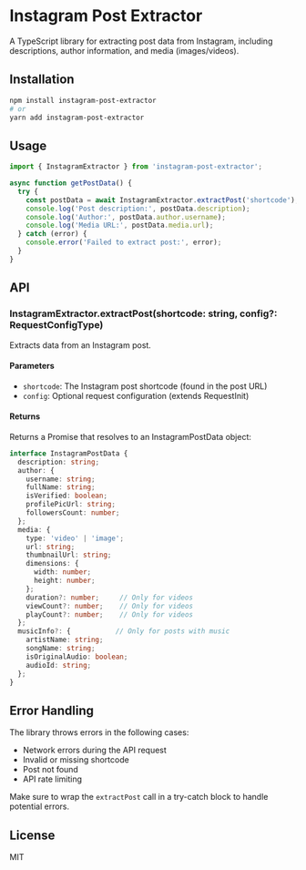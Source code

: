 # Instagram Post Extractor

A TypeScript library for extracting post data from Instagram, including descriptions, author information, and media (images/videos).

## Installation

```bash
npm install instagram-post-extractor
# or
yarn add instagram-post-extractor
```

## Usage

```typescript
import { InstagramExtractor } from 'instagram-post-extractor';

async function getPostData() {
  try {
    const postData = await InstagramExtractor.extractPost('shortcode');
    console.log('Post description:', postData.description);
    console.log('Author:', postData.author.username);
    console.log('Media URL:', postData.media.url);
  } catch (error) {
    console.error('Failed to extract post:', error);
  }
}
```

## API

### InstagramExtractor.extractPost(shortcode: string, config?: RequestConfigType)

Extracts data from an Instagram post.

#### Parameters

- `shortcode`: The Instagram post shortcode (found in the post URL)
- `config`: Optional request configuration (extends RequestInit)

#### Returns

Returns a Promise that resolves to an InstagramPostData object:

```typescript
interface InstagramPostData {
  description: string;
  author: {
    username: string;
    fullName: string;
    isVerified: boolean;
    profilePicUrl: string;
    followersCount: number;
  };
  media: {
    type: 'video' | 'image';
    url: string;
    thumbnailUrl: string;
    dimensions: {
      width: number;
      height: number;
    };
    duration?: number;     // Only for videos
    viewCount?: number;    // Only for videos
    playCount?: number;    // Only for videos
  };
  musicInfo?: {           // Only for posts with music
    artistName: string;
    songName: string;
    isOriginalAudio: boolean;
    audioId: string;
  };
}
```

## Error Handling

The library throws errors in the following cases:
- Network errors during the API request
- Invalid or missing shortcode
- Post not found
- API rate limiting

Make sure to wrap the `extractPost` call in a try-catch block to handle potential errors.

## License

MIT